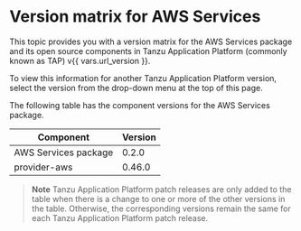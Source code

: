 # Version matrix for AWS Services

This topic provides you with a version matrix for the AWS Services package and its open source
components in Tanzu Application Platform (commonly known as TAP) v{{ vars.url_version }}.

To view this information for another Tanzu Application Platform version, select the version from the
drop-down menu at the top of this page.

The following table has the component versions for the AWS Services package.

<!-- add patch updates in a new column -->

<table>
  <thead>
    <tr>
      <th>Component</th>
      <th>Version</th>
    </tr>
  </thead>
  <tbody>
    <tr>
      <td>AWS Services package</td>
      <td>0.2.0</td>
    </tr>
    <tr>
      <td>provider-aws</td>
      <td>0.46.0</td>
    </tr>
  </tbody>
</table>

> **Note** Tanzu Application Platform patch releases are only added to the table when there
> is a change to one or more of the other versions in the table. Otherwise, the corresponding
> versions remain the same for each Tanzu Application Platform patch release.
